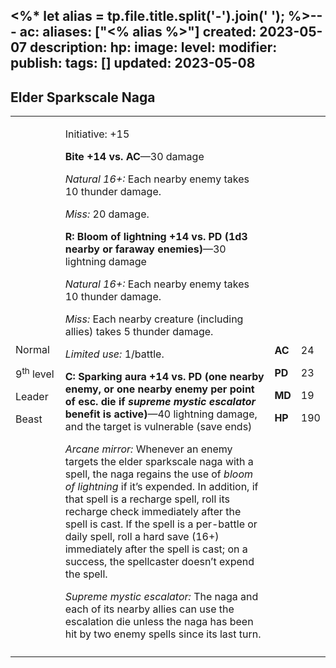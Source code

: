 <%* let alias = tp.file.title.split('-').join(' '); %>---
ac: 
aliases: ["<% alias %>"]
created: 2023-05-07
description: 
hp: 
image: 
level: 
modifier: 
publish: 
tags: []
updated: 2023-05-08
---

## Elder Sparkscale Naga

<table>
<colgroup>
<col style="width: 16%" />
<col style="width: 71%" />
<col style="width: 5%" />
<col style="width: 6%" />
</colgroup>
<tbody>
<tr class="odd">
<td><p>Normal</p>
<p>9<sup>th</sup> level</p>
<p>Leader</p>
<p>Beast</p></td>
<td><p>Initiative: +15</p>
<p><strong>Bite +14 vs. AC</strong>—30 damage</p>
<p><em>Natural 16+:</em> Each nearby enemy takes 10 thunder damage.</p>
<p><em>Miss:</em> 20 damage.</p>
<p><strong>R: Bloom of lightning +14 vs. PD (1d3 nearby or faraway
enemies)</strong>—30 lightning damage</p>
<p><em>Natural 16+:</em> Each nearby enemy takes 10 thunder damage.</p>
<p><em>Miss:</em> Each nearby creature (including allies) takes 5
thunder damage.</p>
<p><em>Limited use:</em> 1/battle.</p>
<p><strong>C: Sparking aura +14 vs. PD (one nearby enemy, or one nearby
enemy per point of esc. die if <em>supreme mystic escalator</em> benefit
is active)</strong>—40 lightning damage, and the target is vulnerable
(save ends)</p>
<p><em>Arcane mirror:</em> Whenever an enemy targets the elder
sparkscale naga with a spell, the naga regains the use of <em>bloom of
lightning</em> if it’s expended. In addition, if that spell is a
recharge spell, roll its recharge check immediately after the spell is
cast. If the spell is a per-battle or daily spell, roll a hard save
(16+) immediately after the spell is cast; on a success, the spellcaster
doesn’t expend the spell.</p>
<p><em>Supreme mystic escalator:</em> The naga and each of its nearby
allies can use the escalation die unless the naga has been hit by two
enemy spells since its last turn.</p></td>
<td><p><strong>AC</strong></p>
<p><strong>PD</strong></p>
<p><strong>MD</strong></p>
<p><strong>HP</strong></p></td>
<td><p>24</p>
<p>23</p>
<p>19</p>
<p>190</p></td>
</tr>
<tr class="even">
<td></td>
<td></td>
<td></td>
<td></td>
</tr>
</tbody>
</table>
